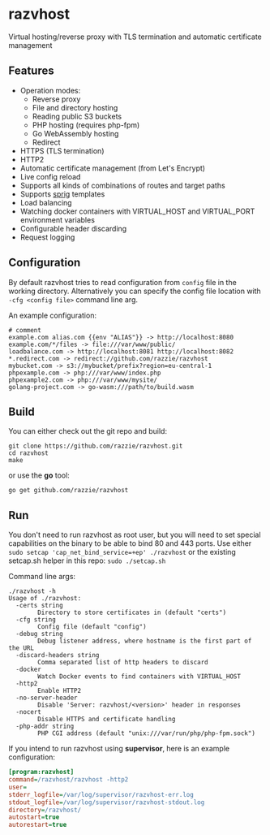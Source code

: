 # razvhost
Virtual hosting/reverse proxy with TLS termination and automatic certificate management

## Features
* Operation modes:
  * Reverse proxy
  * File and directory hosting
  * Reading public S3 buckets
  * PHP hosting (requires php-fpm)
  * Go WebAssembly hosting
  * Redirect
* HTTPS (TLS termination)
* HTTP2
* Automatic certificate management (from Let's Encrypt)
* Live config reload
* Supports all kinds of combinations of routes and target paths
* Supports [sprig](https://masterminds.github.io/sprig/) templates
* Load balancing
* Watching docker containers with VIRTUAL_HOST and VIRTUAL_PORT environment variables
* Configurable header discarding
* Request logging

## Configuration
By default razvhost tries to read configuration from `config` file in the working directory.
Alternatively you can specify the config file location with `-cfg <config file>` command line arg.

An example configuration:
```
# comment
example.com alias.com {{env "ALIAS"}} -> http://localhost:8080
example.com/*/files -> file:///var/www/public/
loadbalance.com -> http://localhost:8081 http://localhost:8082
*.redirect.com -> redirect://github.com/razzie/razvhost
mybucket.com -> s3://mybucket/prefix?region=eu-central-1
phpexample.com -> php:///var/www/index.php
phpexample2.com -> php:///var/www/mysite/
golang-project.com -> go-wasm:///path/to/build.wasm
```

## Build
You can either check out the git repo and build:
```Shell
git clone https://github.com/razzie/razvhost.git
cd razvhost
make
```
or use the **go** tool:
```Shell
go get github.com/razzie/razvhost
```

## Run
You don't need to run razvhost as root user, but you will need to set special capabilities on the binary to be able to bind 80 and 443 ports.
Use either `sudo setcap 'cap_net_bind_service=+ep' ./razvhost` or the existing setcap.sh helper in this repo: `sudo ./setcap.sh`

Command line args:
```
./razvhost -h
Usage of ./razvhost:
  -certs string
        Directory to store certificates in (default "certs")
  -cfg string
        Config file (default "config")
  -debug string
        Debug listener address, where hostname is the first part of the URL
  -discard-headers string
        Comma separated list of http headers to discard
  -docker
        Watch Docker events to find containers with VIRTUAL_HOST
  -http2
        Enable HTTP2
  -no-server-header
        Disable 'Server: razvhost/<version>' header in responses
  -nocert
        Disable HTTPS and certificate handling
  -php-addr string
        PHP CGI address (default "unix:///var/run/php/php-fpm.sock")
```

If you intend to run razvhost using **supervisor**, here is an example configuration:
```INI
[program:razvhost]
command=/razvhost/razvhost -http2
user=
stderr_logfile=/var/log/supervisor/razvhost-err.log
stdout_logfile=/var/log/supervisor/razvhost-stdout.log
directory=/razvhost/
autostart=true
autorestart=true
```
